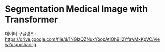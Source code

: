 # Segmentation Medical Image with Transformer
데이터 구글링크 : https://drive.google.com/file/d/1NGlzQZNuxYSopAtIQh9lI2YfawMxKpVC/view?usp=sharing
